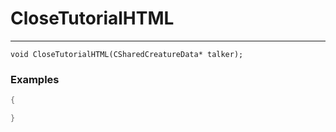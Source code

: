 # CloseTutorialHTML
---
```
void CloseTutorialHTML(CSharedCreatureData* talker);
```

### Examples
```cpp - C++
{

}
```
